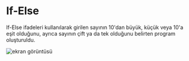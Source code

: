 # If-Else

If-Else ifadeleri kullanılarak girilen sayının 10'dan büyük, küçük veya 10'a eşit olduğunu, ayrıca sayının çift ya da tek olduğunu belirten program oluşturuldu.

![ekran görüntüsü](https://i.ibb.co/c2CjK82/ss.png "ekran görüntüsü")
